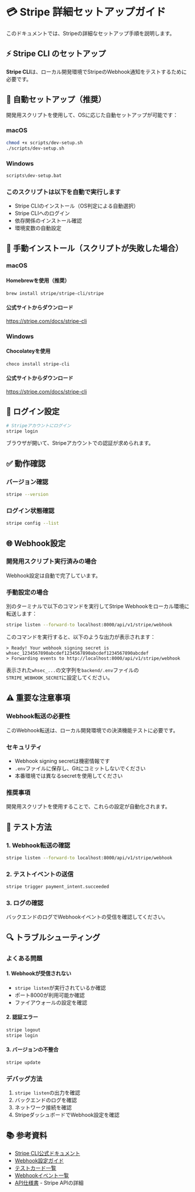 # 💳 Stripe 詳細セットアップガイド

このドキュメントでは、Stripeの詳細なセットアップ手順を説明します。

## ⚡️ Stripe CLI のセットアップ

**Stripe CLI**は、ローカル開発環境でStripeのWebhook通知をテストするために必要です。

## 🚀 自動セットアップ（推奨）

開発用スクリプトを使用して、OSに応じた自動セットアップが可能です：

### macOS
```bash
chmod +x scripts/dev-setup.sh
./scripts/dev-setup.sh
```

### Windows
```bash
scripts\dev-setup.bat
```

### このスクリプトは以下を自動で実行します

- Stripe CLIのインストール（OS判定による自動選択）
- Stripe CLIへのログイン
- 依存関係のインストール確認
- 環境変数の自動設定

## 🔧 手動インストール（スクリプトが失敗した場合）

### macOS

#### Homebrewを使用（推奨）
```bash
brew install stripe/stripe-cli/stripe
```

#### 公式サイトからダウンロード
https://stripe.com/docs/stripe-cli

### Windows

#### Chocolateyを使用
```bash
choco install stripe-cli
```

#### 公式サイトからダウンロード
https://stripe.com/docs/stripe-cli

## 🔐 ログイン設定

```bash
# Stripeアカウントにログイン
stripe login
```

ブラウザが開いて、Stripeアカウントでの認証が求められます。

## ✅ 動作確認

### バージョン確認
```bash
stripe --version
```

### ログイン状態確認
```bash
stripe config --list
```

## 🌐 Webhook設定

### 開発用スクリプト実行済みの場合

Webhook設定は自動で完了しています。

### 手動設定の場合

別のターミナルで以下のコマンドを実行してStripe Webhookをローカル環境に転送します：

```bash
stripe listen --forward-to localhost:8000/api/v1/stripe/webhook
```

このコマンドを実行すると、以下のような出力が表示されます：

```
> Ready! Your webhook signing secret is whsec_1234567890abcdef1234567890abcdef1234567890abcdef
> Forwarding events to http://localhost:8000/api/v1/stripe/webhook
```

表示された`whsec_...`の文字列を`backend/.env`ファイルの`STRIPE_WEBHOOK_SECRET`に設定してください。

## ⚠️ 重要な注意事項

### Webhook転送の必要性

このWebhook転送は、ローカル開発環境での決済機能テストに必要です。

### セキュリティ

- Webhook signing secretは機密情報です
- `.env`ファイルに保存し、Gitにコミットしないでください
- 本番環境では異なるsecretを使用してください

### 推奨事項

開発用スクリプトを使用することで、これらの設定が自動化されます。

## 🧪 テスト方法

### 1. Webhook転送の確認

```bash
stripe listen --forward-to localhost:8000/api/v1/stripe/webhook
```

### 2. テストイベントの送信

```bash
stripe trigger payment_intent.succeeded
```

### 3. ログの確認

バックエンドのログでWebhookイベントの受信を確認してください。

## 🔍 トラブルシューティング

### よくある問題

#### 1. Webhookが受信されない
- `stripe listen`が実行されているか確認
- ポート8000が利用可能か確認
- ファイアウォールの設定を確認

#### 2. 認証エラー
```bash
stripe logout
stripe login
```

#### 3. バージョンの不整合
```bash
stripe update
```

### デバッグ方法

1. `stripe listen`の出力を確認
2. バックエンドのログを確認
3. ネットワーク接続を確認
4. StripeダッシュボードでWebhook設定を確認

## 📚 参考資料

- [Stripe CLI公式ドキュメント](https://stripe.com/docs/stripe-cli)
- [Webhook設定ガイド](https://stripe.com/docs/webhooks)
- [テストカード一覧](https://stripe.com/docs/testing#cards)
- [Webhookイベント一覧](https://stripe.com/docs/api/events/types)
- [API仕様書](../APISpecification.md) - Stripe APIの詳細
